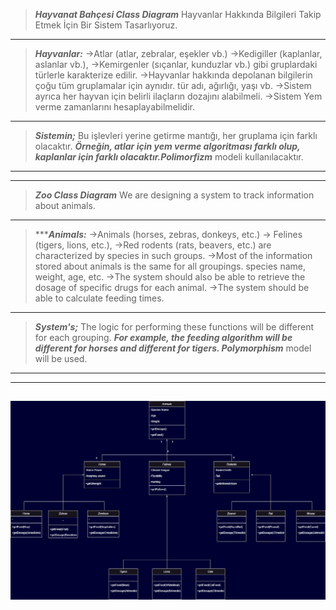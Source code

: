 >***Hayvanat Bahçesi Class Diagram***
>Hayvanlar Hakkında Bilgileri Takip Etmek İçin Bir Sistem Tasarlıyoruz.
---
>***Hayvanlar:***
->Atlar (atlar, zebralar, eşekler vb.)
->Kedigiller (kaplanlar, aslanlar vb.),
->Kemirgenler (sıçanlar, kunduzlar vb.) gibi gruplardaki türlerle karakterize edilir.
->Hayvanlar hakkında depolanan bilgilerin çoğu tüm gruplamalar için aynıdır.
tür adı, ağırlığı, yaşı vb.
->Sistem ayrıca her hayvan için belirli ilaçların dozajını alabilmeli.
->Sistem Yem verme zamanlarını hesaplayabilmelidir.
---
>***Sistemin;*** 
Bu işlevleri yerine getirme mantığı, her gruplama için farklı olacaktır. ***Örneğin, atlar için yem verme algoritması farklı olup, kaplanlar için farklı olacaktır.Polimorfizm*** modeli kullanılacaktır.
---
---
>***Zoo Class Diagram***
>We are designing a system to track information about animals.
---
>******Animals:***
->Animals (horses, zebras, donkeys, etc.)
-> Felines (tigers, lions, etc.),
->Red rodents (rats, beavers, etc.) are characterized by species in such groups.
->Most of the information stored about animals is the same for all groupings.
species name, weight, age, etc.
->The system should also be able to retrieve the dosage of specific drugs for each animal.
->The system should be able to calculate feeding times.
---
>***System's;*** 
The logic for performing these functions will be different for each grouping. ***For example, the feeding algorithm will be different for horses and different for tigers. Polymorphism*** model will be used.
---
---
![Class Diagram](ZooManagement.jpg)
---